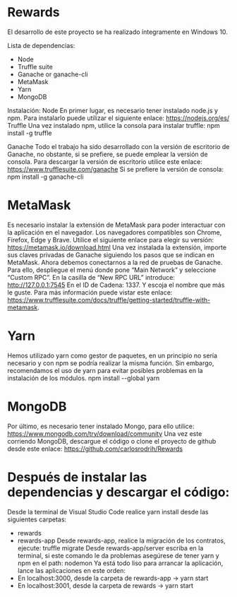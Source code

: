 # Rewards
El desarrollo de este proyecto se ha realizado íntegramente en Windows 10.

Lista de dependencias:
-	Node
-	Truffle suite
-	Ganache or ganache-cli
-	MetaMask
-	Yarn
-	MongoDB

Instalación:
Node 
En primer lugar, es necesario tener instalado node.js y npm. Para instalarlo puede utilizar el siguiente enlace:
https://nodejs.org/es/
Truffle
Una vez instalado npm, utilice la consola para instalar truffle:
npm install -g truffle

Ganache
Todo el trabajo ha sido desarrollado con la versión de escritorio de Ganache, no obstante, si se prefiere, se puede emplear la versión de consola. Para descargar la versión de escritorio utilice este enlace:
https://www.trufflesuite.com/ganache
Si se prefiere la versión de consola:
npm install -g ganache-cli

# MetaMask
Es necesario instalar la extensión de MetaMask para poder interactuar con la aplicación en el navegador. Los navegadores compatibles son Chrome, Firefox, Edge y Brave. Utilice el siguiente enlace para elegir su versión:
https://metamask.io/download.html
Una vez instalada la extensión, importe sus claves privadas de Ganache siguiendo los pasos que se indican en MetaMask.  Ahora debemos conectarnos a la red de pruebas de Ganache. Para ello, despliegue el menú donde pone “Main Network” y seleccione “Custom RPC”. En la casilla de “New RPC URL” introduce: 
http://127.0.0.1:7545
En el ID de Cadena: 1337. Y escoja el nombre que más le guste. Para más información puede vistar este enlace: https://www.trufflesuite.com/docs/truffle/getting-started/truffle-with-metamask.

# Yarn
Hemos utilizado yarn como gestor de paquetes, en un principio no sería necesario y con npm se podría realizar la misma función. Sin embargo, recomendamos el uso de yarn para evitar posibles problemas en la instalación de los módulos.
npm install --global yarn

#	MongoDB
Por último, es necesario tener instalado Mongo, para ello utilice:
https://www.mongodb.com/try/download/community
Una vez este corriendo MongoDB, descargue el código o clone el proyecto de github desde este enlace:
https://github.com/carlosrodrih/Rewards

#	Después de instalar las dependencias y descargar el código:
Desde la terminal de Visual Studio Code realice yarn install desde las siguientes carpetas:
-	rewards
-	rewards-app
Desde rewards-app, realice la migración de los contratos, ejecute:
truffle migrate
Desde rewards-app/server escriba en la terminal, si este comando le da problemas asegúrese de tener yarn y npm en el path:
nodemon
Ya está todo liso para arrancar la aplicación, lance las aplicaciones en este orden:
-	En localhost:3000, desde la carpeta de rewards-app -> yarn start
-	En localhost:3001, desde la carpeta de rewards -> yarn start
